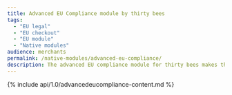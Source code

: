 ```yaml
---
title: Advanced EU Compliance module by thirty bees
tags:
  - "EU legal"
  - "EU checkout"
  - "EU module"
  - "Native modules"
audience: merchants
permalink: /native-modules/advanced-eu-compliance/
description: The advanced EU compliance module for thirty bees makes the necessary changes to your site to comply with the EU e-commerce regulations.
---
```


{% include api/1.0/advancedeucompliance-content.md %}